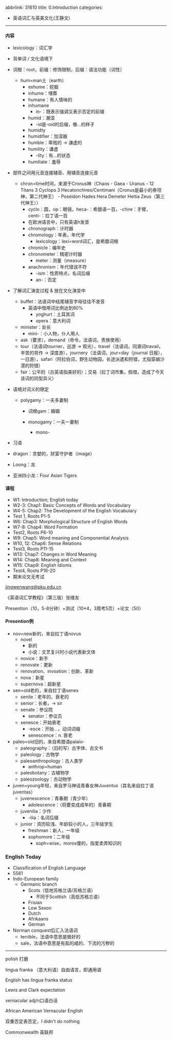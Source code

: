 abbrlink: 31610
title: 0.Introduction
categories:
  - 英语词汇与英美文化(王静文)
---
#### 内容

- lexicology：词汇学

- 背单词 / 文化语境下

- 词根：root，前缀：修饰限制，后缀：语法功能（词性）

  - hum=man土（earth）
    - exhume：挖掘
    - inhume：埋葬
    - humane：有人情味的
    - inhumane
      - in-：既表示强调又表示否定的前缀
    - humid：潮湿
      - -id是-oid的后缀，像...的样子
    - humidty
    - humidifier：加湿器
    - humble：卑贱的 -> 谦虚的
    - humility：谦虚
      - -lity：有...的状态
    - humiliate：羞辱

- 部件之间用元音连接辅音、用辅音连接元音

  - chron=time时间，来源于Cronus神（Chaos - Gaea - Uranus - 12 Titans 3 Cyclops 3 Hecatonchires/Centimani（Cronus是最小的泰坦神，第二代神王） - Poseidon Hades Hera Demeter Heitia Zeus（第三代神王））
    - cyclo：圆，op：眼镜，heca-：希腊语一百，-chire：手臂，centi-：拉丁语一百
    - 在欧洲语言中，只有英语h发音
    - chronograph：计时器
    - chromology：年表，年代学
      - lexicology：lexi=word词汇，是希腊词根
    - chronicle：编年史
    - chronometer：精密计时器
      - meter：测量（measure）
    - anachronism：年代错误不符
      - -ism：性质特点，名词后缀
      - an-：否定

- 了解词汇演变过程 & 放在文化演变中

  - buffet：法语词中结尾辅音字母往往不发音
    - 英语中借用词比例达到80%
      - yoghurt：土耳其词
      - opera：意大利词
  - minister：处长
    - mini-：小人物，仆人用人
  - ask（要求），demand（命令，法语词，贵族使用）
  - tour（法语词tourner，巡游 -> 观光），travel（法语词，同源词travail，辛苦的劳作 -> 深度游），journery（法语词，jour=day（journal 日报），一日游），safari（阿拉伯词，野生动物园，长途派遣和狩猎，尤指穿越沙漠的狩猎）
  - fair：公平的（古英语指美好的）；交易（拉丁词市集，假借，造成了今天该词的同型异义）

- 语境对词义的限定

  - polygamy：一夫多妻制

    - 词根gam：婚姻

    - monogamy：一夫一妻制
      - mono-

- 习语

- dragon：贪婪的，财富守护者（image）

- Loong：龙

- 亚洲四小龙：Four Asian Tigers

#### 课程

- W1: Introduction; English today
- W2-3: Chap1: Basic Concepts of Words and Vocabulary
- W4-5: Chap2: The Development of the English Vocabulary
- Test 1, Roots P1-5
- W6: Chap3: Morphological Structure of English Words
- W7-8: Chap4: Word Formation
- Test2, Roots P6-10
- W9: Chap5: Word meaning and Componential Analysis
- W10, 12: Chap6: Sense Relations
- Test3, Roots P11-15
- W13: Chap7: Changes in Word Meaning
- W14: Chap8: Meaning and Context
- W15: Chap9: English Idioms
- Test4, Roots P16-20
- 期末论文无考试

jingwenwang@pku.edu.cn

《英语词汇学教程》（第三版）张维友

Presention（10，5-8分钟）+测试（10*4，3周考5页）+论文（50）

#### Presention例

- nov=new新的，来自拉丁语novus
  - novel
    - 新的
    - 小说：文艺复兴时小说代表新文体
  - novice：新手
  - renovate：更新
  - renovation、invoation：创新、革新
  - nova：新星
  - supernova：超新星
- sen=old老的，来自拉丁语senex
  - senile：老年的、衰老的
  - senior：长者，-> sir
  - senate：参议院
    - senator：参议员
  - senesce：开始衰老
    - -esce：开始...，动词词缀
    - senescence：n. 衰老
- paleo=old旧的，来自希腊语palaio-
  - paleography：（旧的写）古字体、古文书
  - paleology：古物学
  - paleoanthropology：古人类学
    - anthrop=human
  - paleobotany：古植物学
  - paleozoology：古动物学
- juven=young年轻，来自罗马神话青春女神Juventus（其名来自拉丁语juventas）
  - juvenescence：青春期（青少年）
    - adolescence：（将要变成成年的）青春期
  - juvenilia：少作
    - -ilia：名词后缀
  - junior：资历较浅、年龄较小的人，三年级学生
    - freshman：新人，一年级
    - sophomore：二年级
      - soph=wise，moros傻的，指爱卖弄知识的

### English Today

- Classification of English Language
- 5561
- Indo-European family
  - Germanic branch
    - Scots（低地苏格兰语/苏格兰语）
      - 不同于Scottish（高低苏格兰语）
    - Frisian
    - Low Sexon
    - Dutch
    - Afrikaans
    - German
- Norman conquest后汇入法语词
  - terrible，法语中意思是极好的
  - sale，法语中意思是有盐的咸的、下流的污秽的

***

polish 打磨

lingua franka （意大利语）自由语言，即通用语

English has lingua franka status

Lewis and Clark expectation

vernacular adj/n口语白话

African American Vernacular English

双重否定表否定，I didn't do nothing

Commonwealth 英联邦